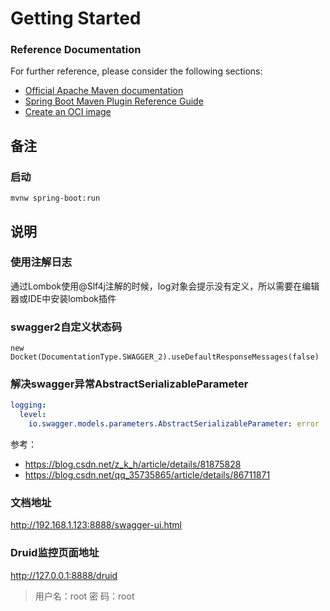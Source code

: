 # Getting Started

### Reference Documentation
For further reference, please consider the following sections:

* [Official Apache Maven documentation](https://maven.apache.org/guides/index.html)
* [Spring Boot Maven Plugin Reference Guide](https://docs.spring.io/spring-boot/docs/2.4.0/maven-plugin/reference/html/)
* [Create an OCI image](https://docs.spring.io/spring-boot/docs/2.4.0/maven-plugin/reference/html/#build-image)


## 备注

### 启动

`mvnw spring-boot:run`

## 说明

### 使用注解日志

通过Lombok使用@Slf4j注解的时候，log对象会提示没有定义，所以需要在编辑器或IDE中安装lombok插件

### swagger2自定义状态码

`new Docket(DocumentationType.SWAGGER_2).useDefaultResponseMessages(false)`


### 解决swagger异常AbstractSerializableParameter 

```yml
logging:
  level:
    io.swagger.models.parameters.AbstractSerializableParameter: error
```

参考：

* https://blog.csdn.net/z_k_h/article/details/81875828
* https://blog.csdn.net/qq_35735865/article/details/86711871
 

### 文档地址

http://192.168.1.123:8888/swagger-ui.html

### Druid监控页面地址

http://127.0.0.1:8888/druid

> 用户名：root
> 密 码：root